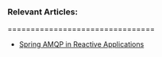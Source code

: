 ### Relevant Articles: 
================================

- [Spring AMQP in Reactive Applications](https://www.baeldung.com/spring-amqp-reactive)
